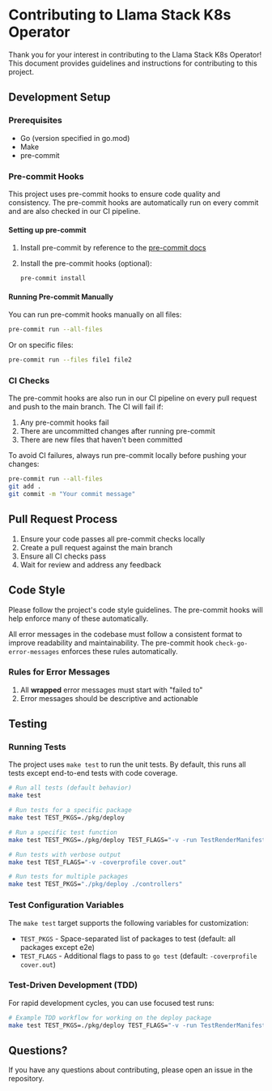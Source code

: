# Contributing to Llama Stack K8s Operator

Thank you for your interest in contributing to the Llama Stack K8s Operator! This document provides guidelines and instructions for contributing to this project.

## Development Setup

### Prerequisites

- Go (version specified in go.mod)
- Make
- pre-commit

### Pre-commit Hooks

This project uses pre-commit hooks to ensure code quality and consistency. The pre-commit hooks are automatically run on every commit and are also checked in our CI pipeline.

#### Setting up pre-commit

1. Install pre-commit by reference to the [pre-commit docs](https://pre-commit.com/#install)

2. Install the pre-commit hooks (optional):
   ```bash
   pre-commit install
   ```

#### Running Pre-commit Manually

You can run pre-commit hooks manually on all files:

```bash
pre-commit run --all-files
```

Or on specific files:

```bash
pre-commit run --files file1 file2
```

### CI Checks

The pre-commit hooks are also run in our CI pipeline on every pull request and push to the main branch. The CI will fail if:

1. Any pre-commit hooks fail
2. There are uncommitted changes after running pre-commit
3. There are new files that haven't been committed

To avoid CI failures, always run pre-commit locally before pushing your changes:

```bash
pre-commit run --all-files
git add .
git commit -m "Your commit message"
```

## Pull Request Process

1. Ensure your code passes all pre-commit checks locally
2. Create a pull request against the main branch
3. Ensure all CI checks pass
4. Wait for review and address any feedback

## Code Style

Please follow the project's code style guidelines. The pre-commit hooks will help enforce many of these automatically.

All error messages in the codebase must follow a consistent format to improve readability and maintainability. The pre-commit hook `check-go-error-messages` enforces these rules automatically.

### Rules for Error Messages

1. All **wrapped** error messages must start with "failed to"
2. Error messages should be descriptive and actionable

## Testing

### Running Tests

The project uses `make test` to run the unit tests. By default, this runs all tests except end-to-end tests with code coverage.

```bash
# Run all tests (default behavior)
make test

# Run tests for a specific package
make test TEST_PKGS=./pkg/deploy

# Run a specific test function
make test TEST_PKGS=./pkg/deploy TEST_FLAGS="-v -run TestRenderManifest"

# Run tests with verbose output
make test TEST_FLAGS="-v -coverprofile cover.out"

# Run tests for multiple packages
make test TEST_PKGS="./pkg/deploy ./controllers"
```

### Test Configuration Variables

The `make test` target supports the following variables for customization:

- `TEST_PKGS` - Space-separated list of packages to test (default: all packages except e2e)
- `TEST_FLAGS` - Additional flags to pass to `go test` (default: `-coverprofile cover.out`)

### Test-Driven Development (TDD)

For rapid development cycles, you can use focused test runs:

```bash
# Example TDD workflow for working on the deploy package
make test TEST_PKGS=./pkg/deploy TEST_FLAGS="-v -run TestRenderManifest"
```


## Questions?

If you have any questions about contributing, please open an issue in the repository.
